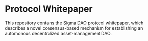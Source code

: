 # Protocol Whitepaper

This repository contains the Sigma DAO protocol whitepaper, which describes a novel consensus-based mechanism for establishing an automonous decentralized asset-management DAO.
